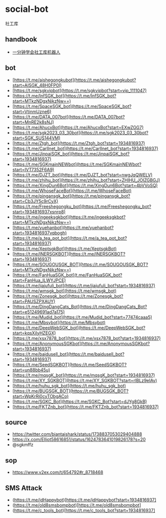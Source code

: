 # social-bot
社工库

## handbook
- [一分钟学会社工库机器人](https://telegra.ph/AISGK-05-17)


## bot
- [https://t.me/aishegongkubot](https://t.me/aishegongkubot?start=AISGK_48H0FP0I)
- [https://t.me/sgkvipbot](https://t.me/sgkvipbot?start=vip_1111047)
- [https://t.me/InfSGK_bot](https://t.me/InfSGK_bot?start=MTkzNDgxNjkzNw==)
- [https://t.me/SpaceSGK_bot](https://t.me/SpaceSGK_bot?start=VtinmUzne6)
- [https://t.me/DATA_007bot](https://t.me/DATA_007bot?start=MnRE2k8sNJ)
- [https://t.me/AhucxBot](https://t.me/AhucxBot?start=EXwZGG7)
- [https://t.me/sgk2023_03_30bot](https://t.me/sgk2023_03_30bot?start=SGK_SUS144VM)
- [https://t.me/Ztgh_bot](https://t.me/Ztgh_bot?start=1934816937)
- [https://t.me/Carllnet_bot](https://t.me/Carllnet_bot?start=1934816937)
- [https://t.me/JinpaiSGK_bot](https://t.me/JinpaiSGK_bot?start=1934816937)
- [https://t.me/SGKmainNEWbot](https://t.me/SGKmainNEWbot?start=IVT7352F6A9)
- [https://t.me/DJZT_bot](https://t.me/DJZT_bot?start=nwgJqQWELV)
- [https://t.me/zhihu_bot](https://t.me/zhihu_bot?start=ZHIHU_JOIZGBGJ)
- [https://t.me/XingDun6Bot](https://t.me/XingDun6Bot?start=4bVVoSQ)
- [https://t.me/WhoseFaceBot](https://t.me/WhoseFaceBot)
- [https://t.me/pingansgk_bot](https://t.me/pingansgk_bot?start=Cb3JY5c9rCyX)
- [https://t.me/Freeshegongku_bot](https://t.me/Freeshegongku_bot?start=1934816937xsnrp8)
- [https://t.me/ingeeksgkbot](https://t.me/ingeeksgkbot?start=MTkzNDgxNjkzNw==)
- [https://t.me/yuehanbot](https://t.me/yuehanbot?start=1934816937vqbogh)
- [https://t.me/a_tea_pot_bot](https://t.me/a_tea_pot_bot?start=1934816937)
- [https://t.me/XeptsgkBot](https://t.me/XeptsgkBot)
- [https://t.me/INERSGKBOT](https://t.me/INERSGKBOT?start=1934816937)
- [https://t.me/SOUGOUSGK_BOT](https://t.me/SOUGOUSGK_BOT?start=MTkzNDgxNjkzNw==)
- [https://t.me/FanHuaSGK_bot](t.me/FanHuaSGK_bot?start=FanHua_ILWYJPCE)
- [https://t.me/jiajufuli_bot](https://t.me/jiajufuli_bot?start=1934816937)
- [https://t.me/wmsgk_bot](https://t.me/wmsgk_bot)
- [https://t.me/Zonesgk_bot](https://t.me/Zonesgk_bot?start=PAUSZPXAUY)
- [https://t.me/DingDangCats_Bot](https://t.me/DingDangCats_Bot?start=e51249691ad7a175)
- [https://t.me/Mudid_bot](https://t.me/Mudid_bot?start=77474caaa5)
- [https://t.me/Mbsybot](https://t.me/Mbsybot)
- [https://t.me/DeepWebSGK_bot](https://t.me/DeepWebSGK_bot?start=kqsXilyHZEGX)
- [https://t.me/xsx7878_bot](https://t.me/xsx7878_bot?start=1934816937)
- [https://t.me/AnonymousSGKbot](https://t.me/AnonymousSGKbot?start=1934816937)
- [https://t.me/baidusell_bot](https://t.me/baidusell_bot?start=1934816937)
- [https://t.me/SeedSGKBOT](https://t.me/SeedSGKBOT?start=un88bb45u)
- [https://t.me/mqsgK_bot](https://t.me/mqsgK_bot?start=1934816937)
- [https://t.me/XY_SGKBOT](https://t.me/XY_SGKBOT?start=rlBLz9eIAv)
- [https://t.me/huhu_sgk_bot](https://t.me/huhu_sgk_bot)
- [https://t.me/BUGSGK_BOT](https://t.me/BUGSGK_BOT?start=WpKrRi0cyTObgACo)
- [https://t.me/SGKC_Bot](https://t.me/SGKC_Bot?start=dJYg8GkB)
- [https://t.me/FKTZnb_bot](https://t.me/FKTZnb_bot?start=1934816937)

<!-- - https://t.me/mianfeisgk66888
- https://t.me/heikeciadgk -->

## source
- https://twitter.com/biantaishark/status/1738837053029404888
- https://x.com/Elliot58616851/status/1624783641019826178?s=20
- @sgkmffz

## sop
- https://www.v2ex.com/t/654792#r_8718468

## SMS Attack
- (https://t.me/jdHappybot)[https://t.me/jdHappybot?start=1934816937]
- (https://t.me/old8smsbompbot)[https://t.me/old8smsbompbot]
- (https://t.me/c_tools_bot)[https://t.me/c_tools_bot?start=1934816937]

